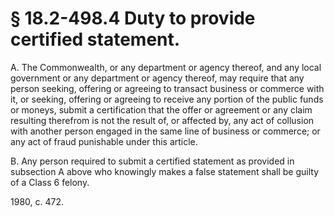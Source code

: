 # § 18.2-498.4 Duty to provide certified statement.

<p>A. The Commonwealth, or any department or agency thereof, and any local government or any department or agency thereof, may require that any person seeking, offering or agreeing to transact business or commerce with it, or seeking, offering or agreeing to receive any portion of the public funds or moneys, submit a certification that the offer or agreement or any claim resulting therefrom is not the result of, or affected by, any act of collusion with another person engaged in the same line of business or commerce; or any act of fraud punishable under this article.</p><p>B. Any person required to submit a certified statement as provided in subsection A above who knowingly makes a false statement shall be guilty of a Class 6 felony.</p><p>1980, c. 472.</p>